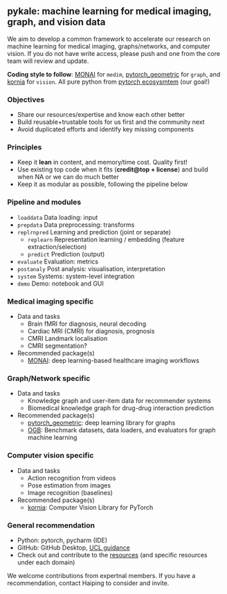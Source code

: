 ## pykale: machine learning for medical imaging, graph, and vision data  
We aim to develop a common framework to accelerate our research on machine learning for medical imaging, graphs/networks, 
and computer vision. If you do not have write access, please push and one from the core team will review and update.

**Coding style to follow**: [MONAI](https://github.com/Project-MONAI/MONAI) for `medim`, [pytorch_geometric](https://github.com/rusty1s/pytorch_geometric) for `graph`,
 and [kornia](https://github.com/kornia/kornia) for `vision`. All pure python from [pytorch ecosysmtem](https://pytorch.org/ecosystem/) (our goal!)  

### Objectives
* Share our resources/expertise and know each other better
* Build reusable+trustable tools for us first and the community next
* Avoid duplicated efforts and identify key missing components

### Principles
* Keep it **lean** in content, and memory/time cost. Quality first!
* Use existing top code when it fits (**credit@top + license**) and build when NA or we can do much better
* Keep it as modular as possible, following the pipeline below   

### Pipeline and modules
* `loaddata` Data loading: input
* `prepdata` Data preprocessing: transforms
* `replrnpred` Learning and prediction (joint or separate)
    * `replearn` Representation learning / embedding (feature extraction/selection)
    * `predict` Prediction (output)
* `evaluate` Evaluation: metrics
* `postanaly` Post analysis: visualisation, interpretation
* `system` Systems: system-level integration
* `demo` Demo: notebook and GUI 

### Medical imaging specific
* Data and tasks
    * Brain fMRI for diagnosis, neural decoding
    * Cardiac MRI (CMRI) for diagnosis, prognosis
    * CMRI Landmark localisation
    * CMRI segmentation?
* Recommended package(s)
    * [MONAI](https://github.com/Project-MONAI/MONAI): deep learning-based healthcare imaging workflows

### Graph/Network specific
* Data and tasks
    * Knowledge graph and user-item data for recommender systems
    * Biomedical knowledge graph for drug-drug interaction prediction
* Recommended package(s)
    * [pytorch_geometric](https://github.com/rusty1s/pytorch_geometric): deep learning library for graphs
    * [OGB](https://github.com/snap-stanford/ogb): Benchmark datasets, data loaders, and evaluators for graph machine learning    

### Computer vision specific
* Data and tasks
    * Action recognition from videos
    * Pose estimation from images
    * Image recognition (baselines)
* Recommended package(s)
    * [kornia](https://github.com/kornia/kornia): Computer Vision Library for PyTorch

### General recommendation
* Python: pytorch, pycharm (IDE)
* GitHub: GitHub Desktop, [UCL guidance](https://www.ucl.ac.uk/isd/services/research-it/research-software-development-tools/support-for-ucl-researchers-to-use-github)
* Check out and contribute to the [resources](Resources.md) (and specific resources under each domain)

We welcome contributions from expertnal members. If you have a recommendation, contact Haiping to consider and invite.